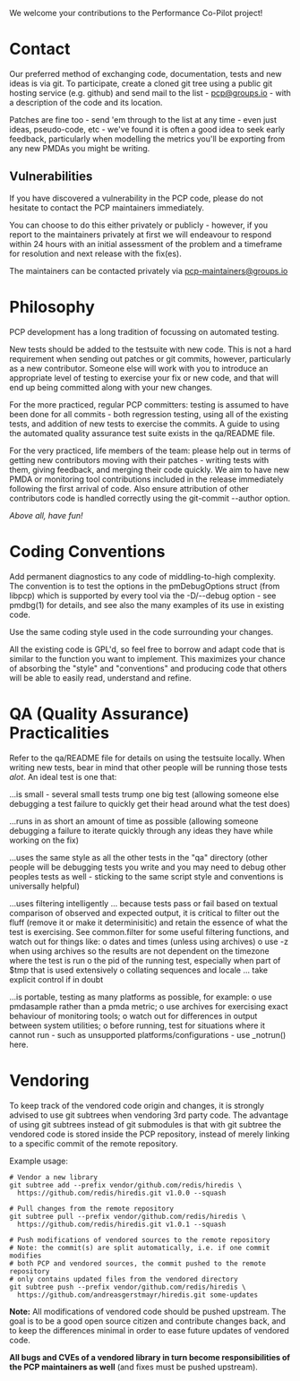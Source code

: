 We welcome your contributions to the Performance Co-Pilot project!

# Contact

Our preferred method of exchanging code, documentation, tests and new
ideas is via git.  To participate, create a cloned git tree using a
public git hosting service (e.g. github) and send mail to the list -
<pcp@groups.io> - with a description of the code and its location.

Patches are fine too - send 'em through to the list at any time - even
just ideas, pseudo-code, etc - we've found it is often a good idea to
seek early feedback, particularly when modelling the metrics you'll be
exporting from any new PMDAs you might be writing.

## Vulnerabilities

If you have discovered a vulnerability in the PCP code, please do not
hesitate to contact the PCP maintainers immediately.

You can choose to do this either privately or publicly - however, if
you report to the maintainers privately at first we will endeavour to
respond within 24 hours with an initial assessment of the problem and
a timeframe for resolution and next release with the fix(es).

The maintainers can be contacted privately via <pcp-maintainers@groups.io>

# Philosophy

PCP development has a long tradition of focussing on automated testing.

New tests should be added to the testsuite with new code.  This is not
a hard requirement when sending out patches or git commits, however,
particularly as a new contributor.  Someone else will work with you to
introduce an appropriate level of testing to exercise your fix or new
code, and that will end up being committed along with your new changes.

For the more practiced, regular PCP committers: testing is assumed to
have been done for all commits - both regression testing, using all of
the existing tests, and addition of new tests to exercise the commits.
A guide to using the automated quality assurance test suite exists in
the qa/README file.

For the very practiced, life members of the team: please help out in
terms of getting new contributors moving with their patches - writing
tests with them, giving feedback, and merging their code quickly.  We
aim to have new PMDA or monitoring tool contributions included in the
release immediately following the first arrival of code.  Also ensure
attribution of other contributors code is handled correctly using the
git-commit --author option.

*Above all, have fun!*


# Coding Conventions

Add permanent diagnostics to any code of middling-to-high complexity.
The convention is to test the options in the pmDebugOptions struct
(from libpcp) which is supported by every tool via the -D/--debug
option - see pmdbg(1) for details, and see also the many examples of
its use in existing code.

Use the same coding style used in the code surrounding your changes.

All the existing code is GPL'd, so feel free to borrow and adapt code
that is similar to the function you want to implement.  This maximizes
your chance of absorbing the "style" and "conventions" and producing
code that others will be able to easily read, understand and refine.


# QA (Quality Assurance) Practicalities

Refer to the qa/README file for details on using the testsuite locally.
When writing new tests, bear in mind that other people will be running
those tests *alot*.  An ideal test is one that:

...is small - several small tests trump one big test
   (allowing someone else debugging a test failure to quickly get their
    head around what the test does)

...runs in as short an amount of time as possible
   (allowing someone debugging a failure to iterate quickly through any
    ideas they have while working on the fix)

...uses the same style as all the other tests in the "qa" directory
   (other people will be debugging tests you write and you may need to
    debug other peoples tests as well - sticking to the same script
    style and conventions is universally helpful)

...uses filtering intelligently ... because tests pass or fail based
   on textual comparison of observed and expected output, it is critical
   to filter out the fluff (remove it or make it determinisitic) and
   retain the essence of what the test is exercising.  See common.filter
   for some useful filtering functions, and watch out for things like:
   o dates and times (unless using archives)
   o use -z when using archives so the results are not dependent on
     the timezone where the test is run
   o the pid of the running test, especially when part of $tmp that is
     used extensively
   o collating sequences and locale ... take explicit control if in doubt
     

...is portable, testing as many platforms as possible, for example:
   o  use pmdasample rather than a pmda<kernel> metric;
   o  use archives for exercising exact behaviour of monitoring tools;
   o  watch out for differences in output between system utilities;
   o  before running, test for situations where it cannot run - such
      as unsupported platforms/configurations - use _notrun() here.


# Vendoring

To keep track of the vendored code origin and changes, it is strongly advised
to use git subtrees when vendoring 3rd party code. The advantage of using git
subtrees instead of git submodules is that with git subtree the vendored code
is stored inside the PCP repository, instead of merely linking to a specific
commit of the remote repository.

Example usage:
```
# Vendor a new library
git subtree add --prefix vendor/github.com/redis/hiredis \
  https://github.com/redis/hiredis.git v1.0.0 --squash

# Pull changes from the remote repository
git subtree pull --prefix vendor/github.com/redis/hiredis \
  https://github.com/redis/hiredis.git v1.0.1 --squash

# Push modifications of vendored sources to the remote repository
# Note: the commit(s) are split automatically, i.e. if one commit modifies
# both PCP and vendored sources, the commit pushed to the remote repository
# only contains updated files from the vendored directory
git subtree push --prefix vendor/github.com/redis/hiredis \
  https://github.com/andreasgerstmayr/hiredis.git some-updates
```

**Note:** All modifications of vendored code should be pushed upstream. The
goal is to be a good open source citizen and contribute changes back, and to
keep the differences minimal in order to ease future updates of vendored code.

**All bugs and CVEs of a vendored library in turn become responsibilities of the
PCP maintainers as well** (and fixes must be pushed upstream).

